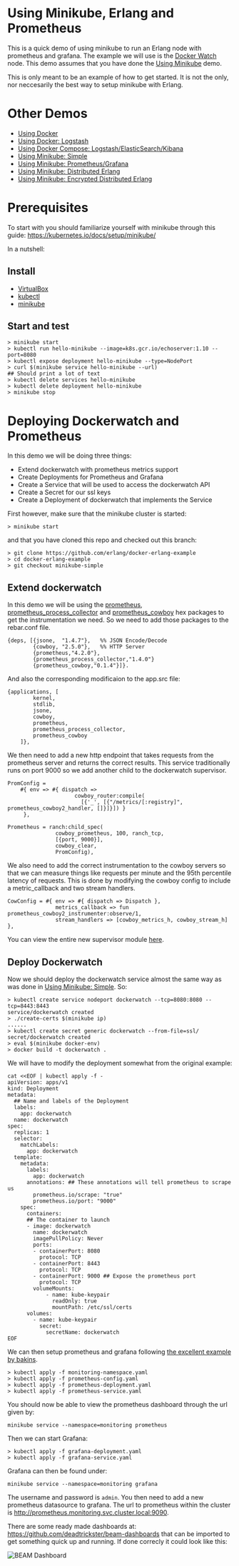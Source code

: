 # Using Minikube, Erlang and Prometheus

This is a quick demo of using minikube to run an Erlang node with prometheus and grafana.
The example we will use is the
[Docker Watch](http://github.com/erlang/docker-erlang-example/tree/master) node.
This demo assumes that you have done the
[Using Minikube](http://github.com/erlang/docker-erlang-example/tree/minikube-simple) demo.

This is only meant to be an example of how to get started. It is not the only,
nor neccesarily the best way to setup minikube with Erlang.

# Other Demos

* [Using Docker](http://github.com/erlang/docker-erlang-example/)
* [Using Docker: Logstash](http://github.com/erlang/docker-erlang-example/tree/logstash)
* [Using Docker Compose: Logstash/ElasticSearch/Kibana](http://github.com/erlang/docker-erlang-example/tree/elk)
* [Using Minikube: Simple](http://github.com/erlang/docker-erlang-example/tree/minikube-simple)
* [Using Minikube: Prometheus/Grafana](http://github.com/erlang/docker-erlang-example/tree/minikube-prom-graf)
* [Using Minikube: Distributed Erlang](http://github.com/erlang/docker-erlang-example/tree/minikube-dist)
* [Using Minikube: Encrypted Distributed Erlang](http://github.com/erlang/docker-erlang-example/tree/minikube-tls-dist)

# Prerequisites

To start with you should familiarize yourself with minikube through this guide:
https://kubernetes.io/docs/setup/minikube/

In a nutshell:

## Install

 * [VirtualBox](https://www.virtualbox.org/wiki/Downloads)
 * [kubectl](https://kubernetes.io/docs/tasks/tools/install-kubectl/)
 * [minikube](https://github.com/kubernetes/minikube/releases)

## Start and test

    > minikube start
    > kubectl run hello-minikube --image=k8s.gcr.io/echoserver:1.10 --port=8080
    > kubectl expose deployment hello-minikube --type=NodePort
    > curl $(minikube service hello-minikube --url)
    ## Should print a lot of text
    > kubectl delete services hello-minikube
    > kubectl delete deployment hello-minikube
    > minikube stop

# Deploying Dockerwatch and Prometheus

In this demo we will be doing three things:

* Extend dockerwatch with prometheus metrics support
* Create Deployments for Prometheus and Grafana
* Create a Service that will be used to access the dockerwatch API
* Create a Secret for our ssl keys
* Create a Deployment of dockerwatch that implements the Service

First however, make sure that the minikube cluster is started:

    > minikube start

and that you have cloned this repo and checked out this branch:

    > git clone https://github.com/erlang/docker-erlang-example
    > cd docker-erlang-example
    > git checkout minikube-simple

## Extend dockerwatch

In this demo we will be using the [prometheus](https://hex.pm/packages/prometheus),
[prometheus\_process\_collector](https://hex.pm/packages/prometheus_process_collector)
and [prometheus\_cowboy](https://hex.pm/packages/prometheus_cowboy) hex packages to get
the instrumentation we need. So we need to add those packages to the rebar.conf file.

```
{deps, [{jsone,  "1.4.7"},   %% JSON Encode/Decode
        {cowboy, "2.5.0"},   %% HTTP Server
        {prometheus,"4.2.0"},
        {prometheus_process_collector,"1.4.0"}
        {prometheus_cowboy,"0.1.4"}]}.
```

And also the corresponding modificaion to the app.src file:

```
{applications, [
        kernel,
        stdlib,
        jsone,
        cowboy,
        prometheus,
        prometheus_process_collector,
        prometheus_cowboy
	]},
```

We then need to add a new http endpoint that takes requests from the prometheus
server and returns the correct results. This service traditionally runs on port
9000 so we add another child to the dockerwatch supervisor.


```
PromConfig =
    #{ env => #{ dispatch =>
                     cowboy_router:compile(
                       [{'_', [{"/metrics/[:registry]", prometheus_cowboy2_handler, []}]}]) }
     },

Prometheus = ranch:child_spec(
               cowboy_prometheus, 100, ranch_tcp,
               [{port, 9000}],
               cowboy_clear,
               PromConfig),
```

We also need to add the correct instrumentation to the cowboy servers so that we
can measure things like requests per minute and the 95th percentile latency of
requests. This is done by modifying the cowboy config to include a metric_callback
and two stream handlers.

```
CowConfig = #{ env => #{ dispatch => Dispatch },
               metrics_callback => fun prometheus_cowboy2_instrumenter:observe/1,
               stream_handlers => [cowboy_metrics_h, cowboy_stream_h] },
```

You can view the entire new supervisor module [here](dockerwatch/src/dockerwatch_sup.erl).

## Deploy Dockerwatch

Now we should deploy the dockerwatch service almost the same way as was done in
[Using Minikube: Simple](http://github.com/erlang/docker-erlang-example/tree/minikube-simple).
So:

```
> kubectl create service nodeport dockerwatch --tcp=8080:8080 --tcp=8443:8443
service/dockerwatch created
> ./create-certs $(minikube ip)
......
> kubectl create secret generic dockerwatch --from-file=ssl/
secret/dockerwatch created
> eval $(minikube docker-env)
> docker build -t dockerwatch .
```

We will have to modify the deployment somewhat from the original example:

```
cat <<EOF | kubectl apply -f -
apiVersion: apps/v1
kind: Deployment
metadata:
  ## Name and labels of the Deployment
  labels:
    app: dockerwatch
  name: dockerwatch
spec:
  replicas: 1
  selector:
    matchLabels:
      app: dockerwatch
  template:
    metadata:
      labels:
        app: dockerwatch
      annotations: ## These annotations will tell prometheus to scrape us
        prometheus.io/scrape: "true"
        prometheus.io/port: "9000"
    spec:
      containers:
      ## The container to launch
      - image: dockerwatch
        name: dockerwatch
        imagePullPolicy: Never
        ports:
        - containerPort: 8080
          protocol: TCP
        - containerPort: 8443
          protocol: TCP
        - containerPort: 9000 ## Expose the prometheus port
          protocol: TCP
        volumeMounts:
            - name: kube-keypair
              readOnly: true
              mountPath: /etc/ssl/certs
      volumes:
        - name: kube-keypair
          secret:
            secretName: dockerwatch
EOF
```

We can then setup prometheus and grafana following [the excellent example by bakins](https://github.com/bakins/minikube-prometheus-demo).

```
> kubectl apply -f monitoring-namespace.yaml
> kubectl apply -f prometheus-config.yaml
> kubectl apply -f prometheus-deployment.yaml
> kubectl apply -f prometheus-service.yaml
```

You should now be able to view the prometheus dashboard through the url given by:

    minikube service --namespace=monitoring prometheus

Then we can start Grafana:

```
> kubectl apply -f grafana-deployment.yaml
> kubectl apply -f grafana-service.yaml
```

Grafana can then be found under:

    minikube service --namespace=monitoring grafana

The username and password is `admin`. You then need to add a new prometheus datasource to grafana.
The url to prometheus within the cluster is http://prometheus.monitoring.svc.cluster.local:9090.

There are some ready made dashboards at: https://github.com/deadtrickster/beam-dashboards that
can be imported to get something quick up and running. If done correcly it could look like this:

![BEAM Dashboard](grafana-screenshot.png)
